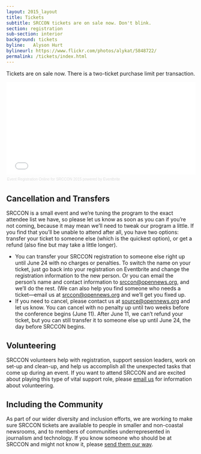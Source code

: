 ```yaml
---
layout: 2015_layout
title: Tickets
subtitle: SRCCON tickets are on sale now. Don't blink.
section: registration
sub-section: interior
background: tickets
byline:   Alyson Hurt
bylineurl: https://www.flickr.com/photos/alykat/5848722/
permalink: /tickets/index.html
---
```

Tickets are on sale now. There is a two-ticket purchase limit per transaction.

<div style="width:100%; text-align:left;" ><iframe  src="//eventbrite.com/tickets-external?eid=16757416885&ref=etckt" frameborder="0" height="247" width="100%" vspace="0" hspace="0" marginheight="5" marginwidth="5" scrolling="auto" allowtransparency="true"></iframe><div style="font-family:Helvetica, Arial; font-size:10px; padding:5px 0 5px; margin:2px; width:100%; text-align:left;" ><a style="color:#ddd; text-decoration:none;" target="_blank" href="http://www.eventbrite.com/r/etckt">Event Registration Online</a><span style="color:#ddd;"> for </span><a style="color:#ddd; text-decoration:none;" target="_blank" href="https://www.eventbrite.com/e/srccon-2015-tickets-16757416885?ref=etckt">SRCCON 2015</a> <span style="color:#ddd;">powered by</span> <a style="color:#ddd; text-decoration:none;" target="_blank" href="http://www.eventbrite.com?ref=etckt">Eventbrite</a></div></div>

## Cancellation and Transfers
SRCCON is a small event and we’re tuning the program to the exact attendee list we have, so please let us know as soon as you can if you’re not coming, because it may mean we’ll need to tweak our program a little. If you find that you’ll be unable to attend after all, you have two options: transfer your ticket to someone else (which is the quickest option), or get a refund (also fine but may take a little longer).

* You can transfer your SRCCON registration to someone else right up until June 24 with no charges or penalties. To switch the name on your ticket, just go back into your registration on Eventbrite and change the registration information to the new person. Or you can email the person’s name and contact information to  [srccon@opennews.org](mailto:srccon@opennews.org), and we’ll do the rest. (We can also help you find someone who needs a ticket—email us at [srccon@opennews.org](mailto:srccon@opennews.org) and we’ll get you fixed up.
* If you need to cancel, please contact us at [source@opennews.org](mailto:srccon@opennews.org) and let us know. You can cancel with no penalty up until two weeks before the conference begins (June 11). After June 11, we can’t refund your ticket, but you can still transfer it to someone else up until June 24, the day before SRCCON begins.

## Volunteering
SRCCON volunteers help with registration, support session leaders, work on set-up and clean-up, and help us accomplish all the unexpected tasks that come up during an event. If you want to attend SRCCON and are excited about playing this type of vital support role, please [email us](srccon@opennews.org) for information about volunteering.

## Including the Community
As part of our wider diversity and inclusion efforts, we are working to make sure SRCCON tickets are available to people in smaller and non-coastal newsrooms, and to members of communities underrepresented in journalism and technology. If you know someone who should be at SRCCON and might not know it, please [send them our way](srccon@opennews.org).
